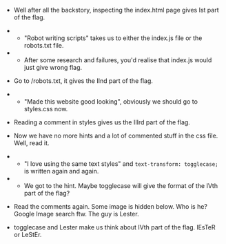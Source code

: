 - Well after all the backstory, inspecting the index.html page gives Ist part of the flag.
- - "Robot writing scripts" takes us to either the index.js file or the robots.txt file.
- - After some research and failures, you'd realise that index.js would just give wrong flag.

- Go to /robots.txt, it gives the IInd part of the flag.
- - "Made this website good looking", obviously we should go to styles.css now.

- Reading a comment in styles gives us the IIIrd part of the flag.

- Now we have no more hints and a lot of commented stuff in the css file. Well, read it.
- - "I love using the same text styles" and  ```text-transform: togglecase; ``` is written again and again.
- - We got to the hint. Maybe togglecase will give the format of the IVth part of the flag?

- Read the comments again. Some image is hidden below. Who is he? Google Image search ftw. The guy is Lester.
- togglecase and Lester make us think about IVth part of the flag. lEsTeR or LeStEr.